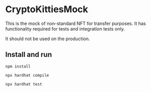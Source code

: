 # CryptoKittiesMock

This is the mock of non-standard NFT for transfer purposes.
It has functionality required for tests and integration tests only.

It should not be used on the production.

## Install and run

```shell
npm install

npx hardhat compile

npx hardhat test
```

